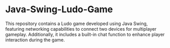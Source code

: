 # Java-Swing-Ludo-Game
This repository contains a Ludo game developed using Java Swing, featuring networking capabilities to connect two devices for multiplayer gameplay. Additionally, it includes a built-in chat function to enhance player interaction during the game.
